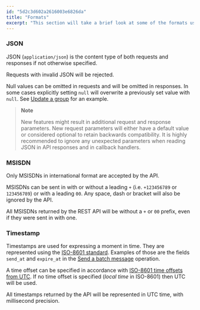 ```yaml
---
id: "5d2c3d602a2616003e6826da"
title: "Formats"
excerpt: "This section will take a brief look at some of the formats used in the REST API."
---
```

### JSON

JSON (`application/json`) is the content type of both requests and responses if not otherwise specified.

Requests with invalid JSON will be rejected.

Null values can be omitted in requests and will be omitted in responses. In some cases explicitly setting `null` will overwrite a previously set value with `null`. See [Update a group](doc:sms-rest-groups-endpoint#section-update-a-group) for an example.

> **Note**    
>
> New features might result in additional request and response
> parameters. New request parameters will either have a default value or
> considered optional to retain backwards compatibility. It is highly
> recommended to ignore any unexpected parameters when reading JSON in API responses and in callback handlers.

### MSISDN

Only MSISDNs in international format are accepted by the API.

MSISDNs can be sent in with or without a leading `+` (i.e. `+123456789` or `123456789`) or with a leading `00`. Any space, dash or bracket will also be ignored by the API.

All MSISDNs returned by the REST API will be without a `+` or `00` prefix, even if they were sent in with one.

### Timestamp

Timestamps are used for expressing a moment in time. They are represented using the [ISO-8601 standard](http://en.wikipedia.org/wiki/ISO_8601/). Examples of those are the fields `send_at` and `expire_at` in the [Send a batch message](doc:batches-endpoint#section-send-a-batch-message) operation.

A time offset can be specified in accordance with [ISO-8601 time offsets from UTC](http://en.wikipedia.org/wiki/ISO_8601#Time_offsets_from_UTC). If no time offset is specified (_local time_ in ISO-8601) then UTC will be used.

All timestamps returned by the API will be represented in UTC time, with millisecond precision.